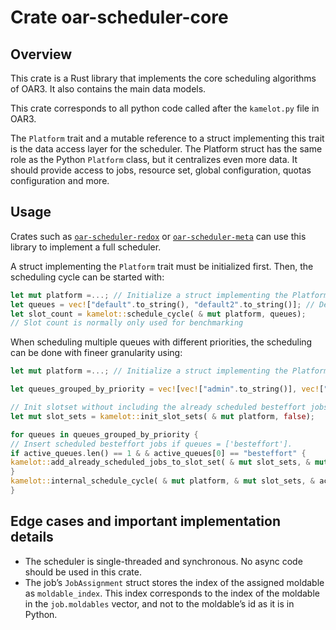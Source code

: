 # Crate oar-scheduler-core

## Overview

This crate is a Rust library that implements the core scheduling algorithms of OAR3. It also contains the main data models.

This crate corresponds to all python code called after the `kamelot.py` file in OAR3.

The `Platform` trait and a mutable reference to a struct implementing this trait is the data access layer for the scheduler.
The Platform struct has the same role as the Python `Platform` class, but it centralizes even more data. It should provide access to jobs, resource
set, global configuration, quotas configuration and more.

## Usage

Crates such as [`oar-scheduler-redox`](/oar-scheduler-redox) or [`oar-scheduler-meta`](/oar-scheduler-meta) can use this library to implement a full
scheduler.

A struct implementing the `Platform` trait must be initialized first. Then, the scheduling cycle can be started with:

```rust
let mut platform =...; // Initialize a struct implementing the Platform trait
let queues = vec!["default".to_string(), "default2".to_string()]; // Define the queues to consider (mainly used for job sorting, hooks, and best-effort jobs consideration if queues = ['besteffort']
let slot_count = kamelot::schedule_cycle( & mut platform, queues);
// Slot count is normally only used for benchmarking
```

When scheduling multiple queues with different priorities, the scheduling can be done with fineer granularity using:

```rust
let mut platform =...; // Initialize a struct implementing the Platform trait

let queues_grouped_by_priority = vec![vec!["admin".to_string()], vec!["default".to_string(), "default2".to_string()], vec!["besteffort".to_string()]];

// Init slotset without including the already scheduled besteffort jobs
let mut slot_sets = kamelot::init_slot_sets( & mut platform, false);

for queues in queues_grouped_by_priority {
// Insert scheduled besteffort jobs if queues = ['besteffort'].
if active_queues.len() == 1 & & active_queues[0] == "besteffort" {
kamelot::add_already_scheduled_jobs_to_slot_set( & mut slot_sets, & mut platform, true, false);
}
kamelot::internal_schedule_cycle( & mut platform, & mut slot_sets, & active_queues);
}
```

## Edge cases and important implementation details

- The scheduler is single-threaded and synchronous. No async code should be used in this crate.
- The job’s `JobAssignment` struct stores the index of the assigned moldable as `moldable_index`. This index corresponds to the index of the moldable
  in the `job.moldables` vector, and not to the moldable’s id as it is in Python.

